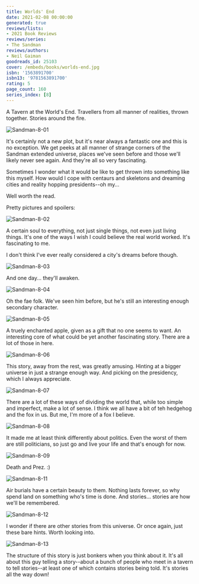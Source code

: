 ```yaml
---
title: Worlds' End
date: 2021-02-08 00:00:00
generated: true
reviews/lists:
- 2021 Book Reviews
reviews/series:
- The Sandman
reviews/authors:
- Neil Gaiman
goodreads_id: 25103
cover: /embeds/books/worlds-end.jpg
isbn: '1563891700'
isbn13: '9781563891700'
rating: 5
page_count: 160
series_index: [8]
---
```

A Tavern at the World's End. Travellers from all manner of realities, thrown together. Stories around the fire.  

![Sandman-8-01](/embeds/books/attachments/sandman-8-01.png)  

<!--more-->

It's certainly not a new plot, but it's near always a fantastic one and this is no exception. We get peeks at all manner of strange corners of the Sandman extended universe, places we've seen before and those we'll likely never see again. And they're all so very fascinating.  

Sometimes I wonder what it would be like to get thrown into something like this myself. How would I cope with centaurs and skeletons and dreaming cities and reality hopping presidents--oh my...  

Well worth the read.  

Pretty pictures and spoilers:  

![Sandman-8-02](/embeds/books/attachments/sandman-8-02.png)  

A certain soul to everything, not just single things, not even just living things. It's one of the ways I wish I could believe the real world worked. It's fascinating to me.  

I don't think I've ever really considered a city's dreams before though.  

![Sandman-8-03](/embeds/books/attachments/sandman-8-03.png)  

And one day... they'll awaken.  

![Sandman-8-04](/embeds/books/attachments/sandman-8-04.png)  

Oh the fae folk. We've seen him before, but he's still an interesting enough secondary character.  

![Sandman-8-05](/embeds/books/attachments/sandman-8-05.png)  

A truely enchanted apple, given as a gift that no one seems to want. An interesting core of what could be yet another fascinating story. There are a lot of those in here.  

![Sandman-8-06](/embeds/books/attachments/sandman-8-06.png)  

This story, away from the rest, was greatly amusing. Hinting at a bigger universe in just a strange enough way. And picking on the presidency, which I always appreciate.  

![Sandman-8-07](/embeds/books/attachments/sandman-8-07.png)  

There are a lot of these ways of dividing the world that, while too simple and imperfect, make a lot of sense. I think we all have a bit of teh hedgehog and the fox in us. But me, I'm more of a fox I believe.  

![Sandman-8-08](/embeds/books/attachments/sandman-8-08.png)  

It made me at least think differently about politics. Even the worst of them are still politicians, so just go and live your life and that's enough for now.  

![Sandman-8-09](/embeds/books/attachments/sandman-8-09.jpg)  

Death and Prez. :)  

![Sandman-8-11](/embeds/books/attachments/sandman-8-11.jpg)  

Air burials have a certain beauty to them. Nothing lasts forever, so why spend land on something who's time is done. And stories... stories are how we'll be remembered.  

![Sandman-8-12](/embeds/books/attachments/sandman-8-12.jpg)  

I wonder if there are other stories from this universe. Or once again, just these bare hints. Worth looking into.  

![Sandman-8-13](/embeds/books/attachments/sandman-8-13.jpg)  

The structure of this story is just bonkers when you think about it. It's all about this guy telling a story--about a bunch of people who meet in a tavern to tell stories--at least one of which contains stories being told. It's stories all the way down!